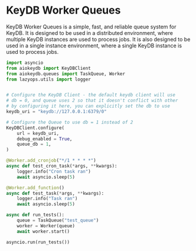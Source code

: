 # KeyDB Worker Queues

KeyDB Worker Queues is a simple, fast, and reliable queue system for KeyDB. It is designed to be used in a distributed environment, where multiple KeyDB instances are used to process jobs. It is also designed to be used in a single instance environment, where a single KeyDB instance is used to process jobs.

```python
import asyncio
from aiokeydb import KeyDBClient
from aiokeydb.queues import TaskQueue, Worker
from lazyops.utils import logger


# Configure the KeyDB Client - the default keydb client will use 
# db = 0, and queue uses 2 so that it doesn't conflict with other
# by configuring it here, you can explicitly set the db to use
keydb_uri = "keydb://127.0.0.1:6379/0"

# Configure the Queue to use db = 1 instead of 2
KeyDBClient.configure(
    url = keydb_uri,
    debug_enabled = True,
    queue_db = 1,
)

@Worker.add_cronjob("*/1 * * * *")
async def test_cron_task(*args, **kwargs):
    logger.info("Cron task ran")
    await asyncio.sleep(5)

@Worker.add_function()
async def test_task(*args, **kwargs):
    logger.info("Task ran")
    await asyncio.sleep(5)

async def run_tests():
    queue = TaskQueue("test_queue")
    worker = Worker(queue)
    await worker.start()

asyncio.run(run_tests())

```